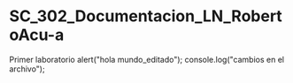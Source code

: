 # SC_302_Documentacion_LN_RobertoAcu-a
Primer laboratorio
alert("hola mundo_editado");
console.log("cambios en el archivo");
